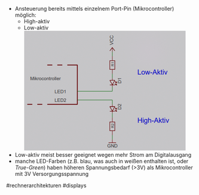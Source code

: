* Ansteuerung bereits mittels einzelnem Port-Pin (Mikrocontroller) möglich:
  * High-aktiv
  * Low-aktiv
    ![led.png](led.png)
* Low-aktiv meist besser geeignet wegen mehr Strom am Digitalausgang
* manche LED-Farben (z.B. blau, was auch in weißen enthalten ist, oder *True-Green*) haben höheren Spannungsbedarf (>3V) als Mikrocontroller mit 3V Versorgungsspannung

\#rechnerarchitekturen #displays
